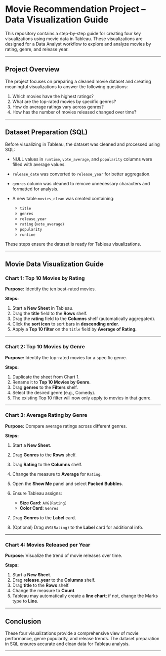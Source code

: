 # Movie Recommendation Project – Data Visualization Guide

This repository contains a step-by-step guide for creating four key visualizations using movie data in Tableau. These visualizations are designed for a Data Analyst workflow to explore and analyze movies by rating, genre, and release year.

---

## **Project Overview**

The project focuses on preparing a cleaned movie dataset and creating meaningful visualizations to answer the following questions:

1. Which movies have the highest ratings?
2. What are the top-rated movies by specific genres?
3. How do average ratings vary across genres?
4. How has the number of movies released changed over time?

---

## **Dataset Preparation (SQL)**

Before visualizing in Tableau, the dataset was cleaned and processed using SQL:

* NULL values in `runtime`, `vote_average`, and `popularity` columns were filled with average values.
* `release_date` was converted to `release_year` for better aggregation.
* `genres` column was cleaned to remove unnecessary characters and formatted for analysis.
* A new table `movies_clean` was created containing:

  * `title`
  * `genres`
  * `release_year`
  * `rating` (`vote_average`)
  * `popularity`
  * `runtime`

These steps ensure the dataset is ready for Tableau visualizations.

---

## **Movie Data Visualization Guide**

### **Chart 1: Top 10 Movies by Rating**

**Purpose:** Identify the ten best-rated movies.

**Steps:**

1. Start a **New Sheet** in Tableau.
2. Drag the **title** field to the **Rows** shelf.
3. Drag the **rating** field to the **Columns** shelf (automatically aggregated).
4. Click the **sort icon** to sort bars in **descending order**.
5. Apply a **Top 10 filter** on the `title` field by **Average of Rating**.

---

### **Chart 2: Top 10 Movies by Genre**

**Purpose:** Identify the top-rated movies for a specific genre.

**Steps:**

1. Duplicate the sheet from Chart 1.
2. Rename it to **Top 10 Movies by Genre**.
3. Drag **genres** to the **Filters** shelf.
4. Select the desired genre (e.g., Comedy).
5. The existing Top 10 filter will now only apply to movies in that genre.

---

### **Chart 3: Average Rating by Genre**

**Purpose:** Compare average ratings across different genres.

**Steps:**

1. Start a **New Sheet**.
2. Drag **Genres** to the **Rows** shelf.
3. Drag **Rating** to the **Columns** shelf.
4. Change the measure to **Average** for `Rating`.
5. Open the **Show Me** panel and select **Packed Bubbles**.
6. Ensure Tableau assigns:

   * **Size Card:** `AVG(Rating)`
   * **Color Card:** `Genres`
7. Drag **Genres** to the **Label** card.
8. (Optional) Drag `AVG(Rating)` to the **Label** card for additional info.

---

### **Chart 4: Movies Released per Year**

**Purpose:** Visualize the trend of movie releases over time.

**Steps:**

1. Start a **New Sheet**.
2. Drag **release_year** to the **Columns** shelf.
3. Drag **title** to the **Rows** shelf.
4. Change the measure to **Count**.
5. Tableau may automatically create a **line chart**; if not, change the Marks type to **Line**.

---

## **Conclusion**

These four visualizations provide a comprehensive view of movie performance, genre popularity, and release trends. The dataset preparation in SQL ensures accurate and clean data for Tableau analysis.

---

